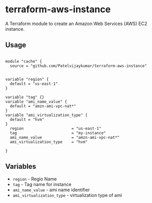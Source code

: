 # terraform-aws-instance

A Terraform module to create an Amazon Web Services (AWS) EC2 instance.

## Usage
```hcl

module "cache" {
  source = "github.com/Patelvijaykumar/terraform-aws-instance"


variable "region" {
  default = "us-east-1"
}

variable "tag" {}
variable "ami_name_value" {
  default = "amzn-ami-vpc-nat*"
}
variable "ami_virtualization_type" {
  default = "hvm"
}
  region                     = "us-east-1"
  tag                        = "my-instance"
  ami_name_value             = "amzn-ami-vpc-nat*"
  ami_virtualization_type    = "hvm"

}
```

## Variables

- `region` - Regio Name
- `tag` - Tag name for instance
- `ami_name_value` - ami name identifier
- `ami_virtualization_type` - virtualization type of ami

